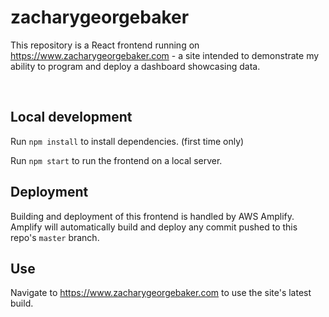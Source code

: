 # zacharygeorgebaker

This repository is a React frontend running on https://www.zacharygeorgebaker.com - a site intended to demonstrate my ability to program and deploy a dashboard showcasing data.

<br />

## Local development

Run `npm install` to install dependencies. (first time only)

Run `npm start` to run the frontend on a local server.

## Deployment

Building and deployment of this frontend is handled by AWS Amplify. Amplify will automatically build and deploy any commit pushed to this repo's `master` branch.

## Use

Navigate to https://www.zacharygeorgebaker.com to use the site's latest build.


